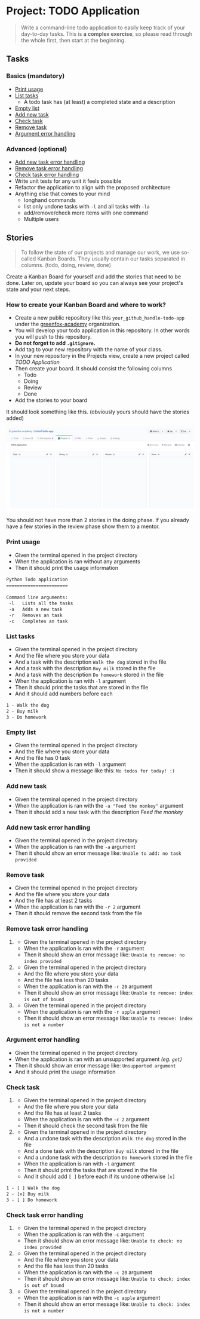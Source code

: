 # Project: TODO Application

> Write a command-line todo application to easily keep track of your day-to-day tasks.
> This is **a complex exercise**, so please read through the whole first, then start at the beginning.

## Tasks
### Basics (mandatory)

 - [Print usage](#print-usage)
 - [List tasks](#list-tasks)
     - A todo task has (at least) a completed state and a description
 - [Empty list](#empty-list)
 - [Add new task](#add-new-task)
 - [Check task](#check-task)
 - [Remove task](#remove-task)
 - [Argument error handling](#argument-error-handling)

### Advanced (optional)

 - [Add new task error handling](#add-new-task-error-handling)
 - [Remove task error handling](#remove-task-error-handling)
 - [Check task error handling](#check-task-error-handling)
 - Write unit tests for any unit it feels possible
 - Refactor the application to align with the proposed architecture
 - Anything else that comes to your mind
     - longhand commands
     - list only undone tasks with `-l` and all tasks with `-la`
     - add/remove/check more items with one command
     - Multiple users

## Stories

> To follow the state of our projects and manage our work, we use so-called Kanban Boards. They usually contain our tasks separated in columns. (todo, doing, review, done)

Create a Kanban Board for yourself and add the stories that need to be done. Later on, update your board so you can always see your project's state and your next steps.

### How to create your Kanban Board and where to work?

 - Create a new public repository like this `your_github_handle-todo-app` under the [greenfox-academy](https://github.com/greenfox-academy/) organization.
 - You will develop your todo application in this repository. In other words you will push to this repository.
 - **Do not forget to add `.gitignore`.**
 - Add tag to your new repository with the name of your class.
 - In your new repository in the Projects view, create a new project called *TODO Application*
 - Then create your board. It should consist the following columns
     - Todo
     - Doing
     - Review
     - Done
 - Add the stories to your board

It should look something like this. (obviously yours should have the stories added)

![Github Kanban Board](assets/kanban_board.png)

You should not have more than 2 stories in the doing phase. If you already have a few stories in the review phase show them to a mentor.

### Print usage

 - Given the terminal opened in the project directory
 - When the application is ran without any arguments
 - Then it should print the usage information

```
Python Todo application
=======================

Command line arguments:
 -l   Lists all the tasks
 -a   Adds a new task
 -r   Removes an task
 -c   Completes an task
```

### List tasks

 - Given the terminal opened in the project directory
 - And the file where you store your data
 - And a task with the description `Walk the dog` stored in the file
 - And a task with the description `Buy milk` stored in the file
 - And a task with the description `Do homework` stored in the file
 - When the application is ran with `-l` argument
 - Then it should print the tasks that are stored in the file
 - And it should add numbers before each

```
1 - Walk the dog
2 - Buy milk
3 - Do homework
```

### Empty list

 - Given the terminal opened in the project directory
 - And the file where you store your data
 - And the file has 0 task
 - When the application is ran with `-l` argument
 - Then it should show a message like this: `No todos for today! :)`

### Add new task

 - Given the terminal opened in the project directory
 - When the application is ran with the `-a "Feed the monkey"` argument
 - Then it should add a new task with the description *Feed the monkey*

### Add new task error handling

 - Given the terminal opened in the project directory
 - When the application is ran with the `-a` argument
 - Then it should show an error message like: `Unable to add: no task provided`

### Remove task

 - Given the terminal opened in the project directory
 - And the file where you store your data
 - And the file has at least 2 tasks
 - When the application is ran with the `-r 2` argument
 - Then it should remove the second task from the file

### Remove task error handling

 1.
     - Given the terminal opened in the project directory
     - When the application is ran with the `-r` argument
     - Then it should show an error message like: `Unable to remove: no index provided`
 2.
     - Given the terminal opened in the project directory
     - And the file where you store your data
     - And the file has less than 20 tasks
     - When the application is ran with the `-r 20` argument
     - Then it should show an error message like: `Unable to remove: index is out of bound`
 3.
     - Given the terminal opened in the project directory
     - When the application is ran with the `-r apple` argument
     - Then it should show an error message like: `Unable to remove: index is not a number`

### Argument error handling

 - Given the terminal opened in the project directory
 - When the application is ran with an unsupported argument *(eg. `get`)*
 - Then it should show an error message like: `Unsupported argument`
 - And it should print the usage information

### Check task

 1.
     - Given the terminal opened in the project directory
     - And the file where you store your data
     - And the file has at least 2 tasks
     - When the application is ran with the `-c 2` argument
     - Then it should check the second task from the file

 2.
     - Given the terminal opened in the project directory
     - And a undone task with the description `Walk the dog` stored in the file
     - And a done task with the description `Buy milk` stored in the file
     - And a undone task with the description `Do homework` stored in the file
     - When the application is ran with `-l` argument
     - Then it should print the tasks that are stored in the file
     - And it should add `[ ]` before each if its undone otherwise `[x]`

```
1 - [ ] Walk the dog
2 - [x] Buy milk
3 - [ ] Do homework
```

### Check task error handling

 1.
     - Given the terminal opened in the project directory
     - When the application is ran with the `-c` argument
     - Then it should show an error message like: `Unable to check: no index provided`
 2.
     - Given the terminal opened in the project directory
     - And the file where you store your data
     - And the file has less than 20 tasks
     - When the application is ran with the `-c 20` argument
     - Then it should show an error message like: `Unable to check: index is out of bound`

 3.
     - Given the terminal opened in the project directory
     - When the application is ran with the `-c apple` argument
     - Then it should show an error message like: `Unable to check: index is not a number`
